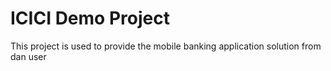 # ICICI Demo Project

This project is used to provide the mobile banking application solution
from dan user
